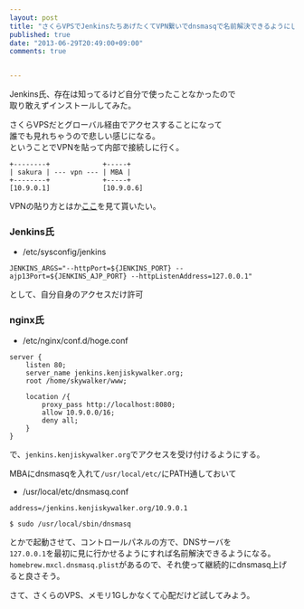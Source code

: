 ```yaml
---
layout: post
title: "さくらVPSでJenkinsたちあげたくてVPN繋いでdnsmasqで名前解決できるようにした"
published: true
date: "2013-06-29T20:49:00+09:00"
comments: true


---
```


Jenkins氏、存在は知ってるけど自分で使ったことなかったので  
取り敢えずインストールしてみた。  
  
さくらVPSだとグローバル経由でアクセスすることになって  
誰でも見れちゃうので悲しい感じになる。  
ということでVPNを貼って内部で接続しに行く。


```
+--------+             +-----+
| sakura | --- vpn --- | MBA |
+--------+             +-----+
[10.9.0.1]             [10.9.0.6]

```

VPNの貼り方とはか[ここ](http://d.hatena.ne.jp/kenjiskywalker/20120702/1341226191)を見て貰いたい。  
  

### Jenkins氏

- /etc/sysconfig/jenkins

```
JENKINS_ARGS="--httpPort=${JENKINS_PORT} --ajp13Port=${JENKINS_AJP_PORT} --httpListenAddress=127.0.0.1"
```

として、自分自身のアクセスだけ許可

### nginx氏

- /etc/nginx/conf.d/hoge.conf

```
server {
    listen 80;
    server_name jenkins.kenjiskywalker.org;
    root /home/skywalker/www;

    location /{
        proxy_pass http://localhost:8080;
        allow 10.9.0.0/16;
        deny all;
    }
}
```

で、`jenkins.kenjiskywalker.org`でアクセスを受け付けるようにする。

MBAにdnsmasqを入れて`/usr/local/etc/`にPATH通しておいて

- /usr/local/etc/dnsmasq.conf
```
address=/jenkins.kenjiskywalker.org/10.9.0.1
```
```
$ sudo /usr/local/sbin/dnsmasq
```

とかで起動させて、コントロールパネルの方で、DNSサーバを  
`127.0.0.1`を最初に見に行かせるようにすれば名前解決できるようになる。  
`homebrew.mxcl.dnsmasq.plist`があるので、それ使って継続的にdnsmasq上げると良さそう。
  
さて、さくらのVPS、メモリ1Gしかなくて心配だけど試してみよう。
